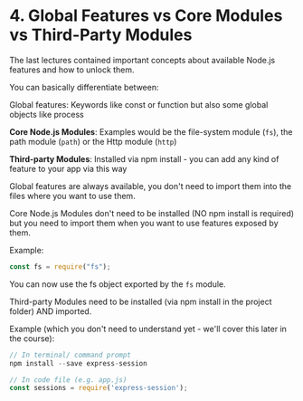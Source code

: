 # 4. Global Features vs Core Modules vs Third-Party Modules

The last lectures contained important concepts about available Node.js features and how to unlock them.

You can basically differentiate between:

Global features: Keywords like const or function but also some global objects like process

**Core Node.js Modules**: Examples would be the file-system module (`fs`), the path module (`path`) or the Http module (`http`)

**Third-party Modules**: Installed via npm install - you can add any kind of feature to your app via this way

Global features are always available, you don't need to import them into the files where you want to use them.

Core Node.js Modules don't need to be installed (NO npm install is required) but you need to import them when you want to use features exposed by them.

Example:

```js
const fs = require("fs");
```

You can now use the fs object exported by the `fs` module.

Third-party Modules need to be installed (via npm install in the project folder) AND imported.

Example (which you don't need to understand yet - we'll cover this later in the course):

```js
// In terminal/ command prompt
npm install --save express-session

// In code file (e.g. app.js)
const sessions = require('express-session');
```
